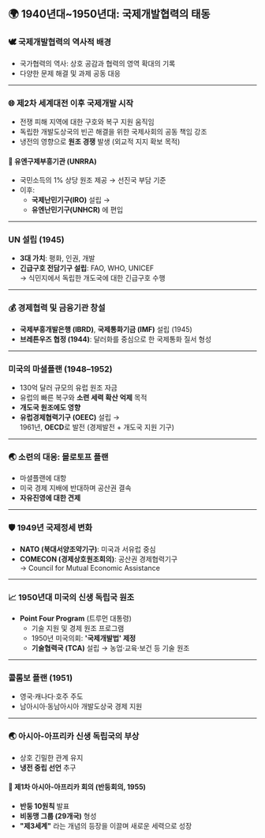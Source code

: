 ## 🌍 1940년대~1950년대: 국제개발협력의 태동

### 🕊️ 국제개발협력의 역사적 배경

- 국가협력의 역사: 상호 공감과 협력의 영역 확대의 기록  
- 다양한 문제 해결 및 과제 공동 대응  

---

### 🌐 제2차 세계대전 이후 국제개발 시작

- 전쟁 피해 지역에 대한 구호와 복구 지원 움직임
- 독립한 개발도상국의 빈곤 해결을 위한 국제사회의 공동 책임 강조
- 냉전의 영향으로 **원조 경쟁** 발생 (외교적 지지 확보 목적)

#### 📌 유엔구제부흥기관 (UNRRA)
- 국민소득의 1% 상당 원조 제공 → 선진국 부담 기준
- 이후:
  - **국제난민기구(IRO)** 설립 →  
  - **유엔난민기구(UNHCR)** 에 편입

---

### UN 설립 (1945)

- **3대 가치**: 평화, 인권, 개발
- **긴급구호 전담기구 설립**: FAO, WHO, UNICEF  
  → 식민지에서 독립한 개도국에 대한 긴급구호 수행

---

### 💰 경제협력 및 금융기관 창설

- **국제부흥개발은행 (IBRD)**, **국제통화기금 (IMF)** 설립 (1945)
- **브레튼우즈 협정 (1944)**: 달러화를 중심으로 한 국제통화 질서 형성

---

### 미국의 마셜플랜 (1948–1952)

- 130억 달러 규모의 유럽 원조 자금
- 유럽의 빠른 복구와 **소련 세력 확산 억제** 목적
- **개도국 원조에도 영향**
- **유럽경제협력기구 (OEEC)** 설립 →  
  1961년, **OECD**로 발전 (경제발전 + 개도국 지원 기구)

---

### 🌏 소련의 대응: 몰로토프 플랜

- 마셜플랜에 대항
- 미국 경제 지배에 반대하며 공산권 결속
- **자유진영에 대한 견제**

---

### 🛡️ 1949년 국제정세 변화

- **NATO (북대서양조약기구)**: 미국과 서유럽 중심
- **COMECON (경제상호원조회의)**: 공산권 경제협력기구  
  → Council for Mutual Economic Assistance

---

### 📈 1950년대 미국의 신생 독립국 원조

- **Point Four Program** (트루먼 대통령)
  - 기술 지원 및 경제 원조 프로그램
  - 1950년 미국의회: **'국제개발법' 제정**
  - **기술협력국 (TCA)** 설립 → 농업·교육·보건 등 기술 원조

---

### 콜롬보 플랜 (1951)

- 영국·캐나다·호주 주도
- 남아시아·동남아시아 개발도상국 경제 지원

---

### 🌏 아시아-아프리카 신생 독립국의 부상

- 상호 긴밀한 관계 유지
- **냉전 중립 선언** 추구

#### 📌 제1차 아시아-아프리카 회의 (반둥회의, 1955)

- **반둥 10원칙** 발표
- **비동맹 그룹 (29개국)** 형성
- **"제3세계"** 라는 개념의 등장을 이끌며 새로운 세력으로 성장

